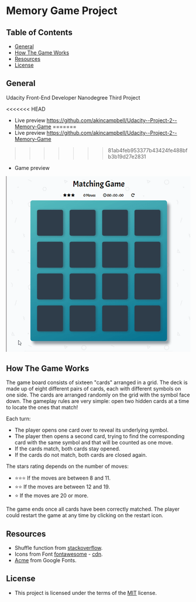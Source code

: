 # Memory Game Project


## Table of Contents

* [General](#general)
* [How The Game Works](#how-the-game-works)
* [Resources](#resources)
* [License](#license)

## General

Udacity Front-End Developer Nanodegree Third Project

<<<<<<< HEAD
* Live preview https://github.com/akincampbell/Udacity--Project-2--Memory-Game
=======
* Live preview https://github.com/akincampbell/Udacity--Project-2--Memory-Game 
>>>>>>> 81ab4feb953377b43424fe488bfb3b19d27e2831

* Game preview

<img src="img/play.gif" alt="Game-preview">

## How The Game Works

The game board consists of sixteen "cards" arranged in a grid. The deck is made up of eight different pairs of cards, each with
different symbols on one side. The cards are arranged randomly on the grid with the symbol face down. The gameplay rules are very
simple: open two hidden cards at a time to locate the ones that match!

Each turn:

* The player opens one card over to reveal its underlying symbol.
* The player then opens a second card, trying to find the corresponding card with the same symbol       and that will be counted as one move.
* If the cards match, both cards stay opened.
* If the cards do not match, both cards are closed again.

The stars rating depends on the number of moves:
*  :star::star::star: If the moves  are between 8 and 11.
* :star::star: If the moves  are between 12 and 19.
* :star: If the moves  are  20 or more.

The game ends once all cards have been correctly matched.
The player could restart the game at any time by clicking on the restart icon.

## Resources

* Shuffle function from [stackoverflow](http://stackoverflow.com/a/2450976).
* Icons from Font [fontawesome](https://fontawesome.com/v4.7.0/icons/) - [cdn](https://maxcdn.bootstrapcdn.com/font-awesome/4.6.1/css/font-awesome.min.css).
* [Acme](https://fonts.google.com/specimen/Acme) from Google Fonts.

## License

* This project is licensed under the terms of the [MIT](https://github.com/Mohamed-ElHadidy/Udacity-Memory-Game/blob/master/LICENSE) license.
